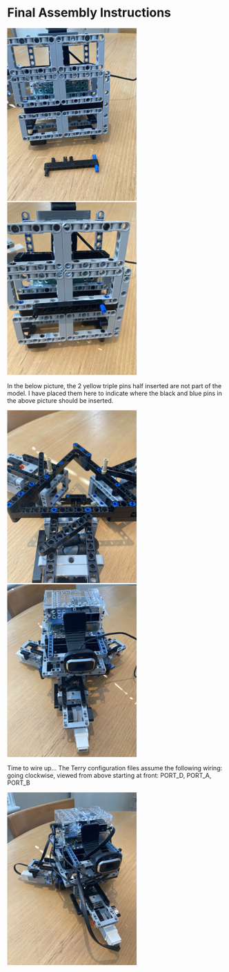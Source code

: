 # Final Assembly Instructions

<img src="../images/final_assembly/step_1.jpg" width=300>
<img src="../images/final_assembly/step_2.jpg" width=300>

In the below picture, the 2 yellow triple pins half inserted are not part of the model. I have placed them here to indicate where the black and blue pins in the above picture should be inserted.

<img src="../images/final_assembly/step_3.jpg" width=300>
<img src="../images/final_assembly/step_4.jpg" width=300>

Time to wire up...
The Terry configuration files assume the following wiring: going clockwise, viewed from above starting at front: PORT_D, PORT_A, PORT_B

<img src="../images/final_assembly/step_5.jpg" width=300>
